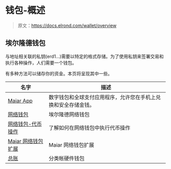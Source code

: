 # 钱包-概述

> 原文：<https://docs.elrond.com/wallet/overview>

 ## 埃尔隆德钱包

与地址相关联的私钥(erd1...)需要以特定的格式存储。为了使用私钥来签署交易和执行各种操作，人们需要一个钱包。

有多种方法可以储存你的资金。本页将呈现其中一些。

| 名字 | 描述 |
| --- | --- |
| [Maiar App](https://maiar.com/) | 数字钱包和全球支付应用程序，允许您在手机上兑换和安全存储金钱。 |
| [网络钱包](/wallet/web-wallet) | 埃尔隆德网络钱包 |
| [网络钱包-代币操作](/wallet/create-a-fungible-token) | 了解如何在网络钱包中执行代币操作 |
| [Maiar 网络钱包扩展](/wallet/wallet-extension/) | Maiar 网络钱包扩展 |
| [总账](/wallet/ledger) | 分类帐硬件钱包 |